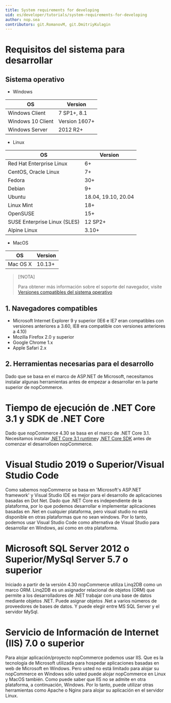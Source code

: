 ```yaml
---
title: System requirements for developing
uid: es/developer/tutorials/system-requirements-for-developing
author: nop.sea
contributors: git.RomanovM, git.DmitriyKulagin
---
```


# Requisitos del sistema para desarrollar

## Sistema operativo

* Windows

| OS                | Version       |
| ----------------- | ------------- |
| Windows Client    | 7 SP1+, 8.1   |
| Windows 10 Client | Version 1607+ |
| Windows Server    | 2012 R2+      |

* Linux

| OS                           | Version             |
| ---------------------------- | ------------------- |
| Red Hat Enterprise Linux     | 6+                  |
| CentOS, Oracle Linux         | 7+                  |
| Fedora                       | 30+                 |
| Debian                       | 9+                  |
| Ubuntu                       | 18.04, 19.10, 20.04 |
| Linux Mint                   | 18+                 |
| OpenSUSE                     | 15+                 |
| SUSE Enterprise Linux (SLES) | 12 SP2+             |
| Alpine Linux                 | 3.10+               |

* MacOS

| OS       | Version |
| -------- | ------- |
| Mac OS X | 10.13+  |

> [!NOTA]
>
> Para obtener más información sobre el soporte del navegador, visite [Versiones compatibles del sistema operativo](https://github.com/dotnet/core/blob/master/release-notes/3.1/3.1-supported-os.md)

## 1. Navegadores compatibles

* Microsoft Internet Explorer 9 y superior (IE6 e IE7 eran compatibles con versiones anteriores a 3.60, IE8 era compatible con versiones anteriores a 4.10)
* Mozilla Firefox 2.0 y superior
* Google Chrome 1.x
* Apple Safari 2.x

## 2. Herramientas necesarias para el desarrollo

Dado que se basa en el marco de ASP.NET de Microsoft, necesitamos instalar algunas herramientas antes de empezar a desarrollar en la parte superior de nopCommerce.

# Tiempo de ejecución de .NET Core 3.1 y SDK de .NET Core

Dado que nopCommerce 4.30 se basa en el marco de .NET Core 3.1. Necesitamos instalar [.NET Core 3.1 runtime](https://dotnet.microsoft.com/download/dotnet-core/thank-you/runtime-aspnetcore-3.1.3-windows-hosting-bundle-installer)y [.NET Core SDK](https://dotnet.microsoft.com/download/dotnet-core/thank-you/sdk-3.1.201-windows-x64-installer) antes de comenzar el desarrolloen nopCommerce.

# Visual Studio 2019 o Superior/Visual Studio Code

Como sabemos nopCommerce se basa en 'Microsoft's ASP.NET framework' y Visual Studio IDE es mejor para el desarrollo de aplicaciones basadas en Dot Net. Dado que .NET Core es independiente de la plataforma, por lo que podemos desarrollar e implementar aplicaciones basadas en .Net en cualquier plataforma, pero visual studio no está disponible en otras plataformas que no sean windows. Por lo tanto, podemos usar Visual Studio Code como alternativa de Visual Studio para desarrollar en Windows, así como en otra plataforma.

# Microsoft SQL Server 2012 o Superior/MySql Server 5.7 o superior

Iniciado a partir de la versión 4.30 nopCommerce utiliza Linq2DB como un marco ORM. Linq2DB es un asignador relacional de objetos (ORM) que permite a los desarrolladores de .NET trabajar con una base de datos mediante objetos .NET. Puede asignar objetos .Net a varios números de proveedores de bases de datos. Y puede elegir entre MS SQL Server y el servidor MySql.

# Servicio de Información de Internet (IIS) 7.0 o superior

Para alojar aplicación/proyecto nopCommerce podemos usar IIS. Que es la tecnología de Microsoft utilizada para hospedar aplicaciones basadas en web de Microsoft en Windows. Pero usted no está limitado para alojar su nopCommerce en Windows sólo usted puede alojar nopCommerce en Linux y MacOS también. Como puede saber que IIS no se admite en otra plataforma, a continuación, Windows. Por lo tanto, puede utilizar otras herramientas como Apache o Nginx para alojar su aplicación en el servidor Linux.
